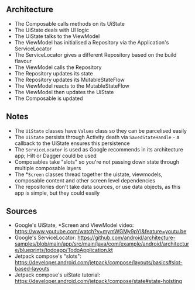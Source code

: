 
Architecture
---

* The Composable calls methods on its UiState 
* The UiState deals with UI logic
* The UiState talks to the ViewModel
* The ViewModel has initialised a Repository via the Application's ServiceLocator
* The ServiceLocator gives a different Repository based on the build flavour
* The ViewModel calls the Repository
* The Repository updates its state
* The Repository updates its MutableStateFlow
* The ViewModel reacts to the MutableStateFlow
* The ViewModel then updates the UiState 
* The Composable is updated

Notes
---

* The `UiState` classes have `Values` class so they can be parcelised easily
* The `UiState` persists through Activity death via `SavedStateHandle` - a callback to the UiState ensures this persistence
* The `ServiceLocator` is used as Google recommends in its architecture app; Hilt or Dagger could be used
* Composables take "slots" so you're not passing down state through multiple composable layers
* The *`Screen` classes thread together the uistate, viewmodels, composable content and other screen level dependencies
* The repositories don't take data sources, or use data objects, as this app is simple, but they could easily

Sources
---

* Google's UiState, *Screen and ViewModel video: https://www.youtube.com/watch?v=mymWGMy9pYI&feature=youtu.be
* Google's ServiceLocator: https://github.com/android/architecture-samples/blob/main/app/src/main/java/com/example/android/architecture/blueprints/todoapp/TodoApplication.kt
* Jetpack compose's "slots": https://developer.android.com/jetpack/compose/layouts/basics#slot-based-layouts
* Jetpack compose's uiState tutorial: https://developer.android.com/jetpack/compose/state#state-hoisting

